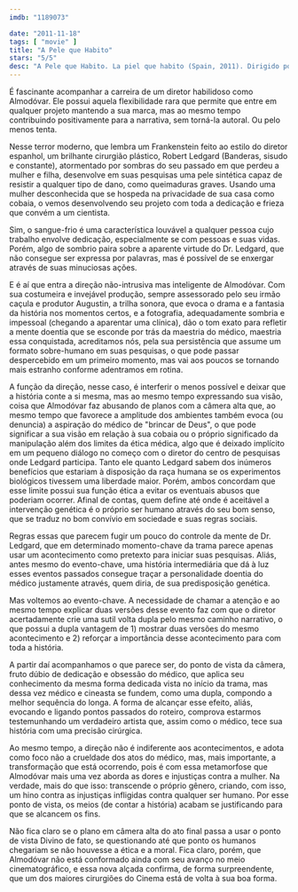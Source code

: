 ```yaml
---
imdb: "1189073"

date: "2011-11-18"
tags: [ "movie" ]
title: "A Pele que Habito"
stars: "5/5"
desc: "A Pele que Habito. La piel que habito (Spain, 2011). Dirigido por Pedro Almodóvar. Escrito por Agustín Almodóvar, Pedro Almodóvar, Thierry Jonquet. Com Antonio Banderas, Elena Anaya, Marisa Paredes, Jan Cornet, Roberto Álamo, Eduard Fernández, José Luis Gómez, Blanca Suárez, Susi Sánchez."
---
```

É fascinante acompanhar a carreira de um diretor habilidoso como Almodóvar. Ele possui aquela flexibilidade rara que permite que entre em qualquer projeto mantendo a sua marca, mas ao mesmo tempo contribuindo positivamente para a narrativa, sem torná-la autoral. Ou pelo menos tenta.

Nesse terror moderno, que lembra um Frankenstein feito ao estilo do diretor espanhol, um brilhante cirurgião plástico, Robert Ledgard (Banderas, sisudo e constante), atormentado por sombras do seu passado em que perdeu a mulher e filha, desenvolve em suas pesquisas uma pele sintética capaz de resistir a qualquer tipo de dano, como queimaduras graves. Usando uma mulher desconhecida que se hospeda na privacidade de sua casa como cobaia, o vemos desenvolvendo seu projeto com toda a dedicação e frieza que convém a um cientista.

Sim, o sangue-frio é uma característica louvável a qualquer pessoa cujo trabalho envolve dedicação, especialmente se com pessoas e suas vidas. Porém, algo de sombrio paira sobre a aparente virtude do Dr. Ledgard, que não consegue ser expressa por palavras, mas é possível de se enxergar através de suas minuciosas ações.

E é aí que entra a direção não-intrusiva mas inteligente de Almodóvar. Com sua costumeira e invejável produção, sempre assessorado pelo seu irmão caçula e produtor Augustin, a trilha sonora, que evoca o drama e a fantasia da história nos momentos certos, e a fotografia, adequadamente sombria e impessoal (chegando a aparentar uma clínica), dão o tom exato para refletir a mente doentia que se esconde por trás da maestria do médico, maestria essa conquistada, acreditamos nós, pela sua persistência que assume um formato sobre-humano em suas pesquisas, o que pode passar despercebido em um primeiro momento, mas vai aos poucos se tornando mais estranho conforme adentramos em rotina.

A função da direção, nesse caso, é interferir o menos possível e deixar que a história conte a si mesma, mas ao mesmo tempo expressando sua visão, coisa que Almodóvar faz abusando de planos com a câmera alta que, ao mesmo tempo que favorece a amplitude dos ambientes também evoca (ou denuncia) a aspiração do médico de "brincar de Deus", o que pode significar a sua visão em relação à sua cobaia ou o próprio significado da manipulação além dos limites da ética médica, algo que é deixado implícito em um pequeno diálogo no começo com o diretor do centro de pesquisas onde Ledgard participa. Tanto ele quanto Ledgard sabem dos inúmeros benefícios que estariam à disposição da raça humana se os experimentos biológicos tivessem uma liberdade maior. Porém, ambos concordam que esse limite possui sua função ética a evitar os eventuais abusos que poderiam ocorrer. Afinal de contas, quem define até onde é aceitável a intervenção genética é o próprio ser humano através do seu bom senso, que se traduz no bom convívio em sociedade e suas regras sociais.

Regras essas que parecem fugir um pouco do controle da mente de Dr. Ledgard, que em determinado momento-chave da trama parece apenas usar um acontecimento como pretexto para iniciar suas pesquisas. Aliás, antes mesmo do evento-chave, uma história intermediária que dá à luz esses eventos passados consegue traçar a personalidade doentia do médico justamente através, quem diria, de sua predisposição genética.

Mas voltemos ao evento-chave. A necessidade de chamar a atenção e ao mesmo tempo explicar duas versões desse evento faz com que o diretor acertadamente crie uma sutil volta dupla pelo mesmo caminho narrativo, o que possui a dupla vantagem de 1) mostrar duas versões do mesmo acontecimento e 2) reforçar a importância desse acontecimento para com toda a história.

A partir daí acompanhamos o que parece ser, do ponto de vista da câmera, fruto dúbio de dedicação e obsessão do médico, que aplica seu conhecimento da mesma forma dedicada vista no início da trama, mas dessa vez médico e cineasta se fundem, como uma dupla, compondo a melhor sequência do longa. A forma de alcançar esse efeito, aliás, evocando e ligando pontos passados do roteiro, comprova estarmos testemunhando um verdadeiro artista que, assim como o médico, tece sua história com uma precisão cirúrgica.

Ao mesmo tempo, a direção não é indiferente aos acontecimentos, e adota como foco não a crueldade dos atos do médico, mas, mais importante, a transformação que está ocorrendo, pois é com essa metamorfose que Almodóvar mais uma vez aborda as dores e injustiças contra a mulher. Na verdade, mais do que isso: transcende o próprio gênero, criando, com isso, um hino contra as injustiças infligidas contra qualquer ser humano. Por esse ponto de vista, os meios (de contar a história) acabam se justificando para que se alcancem os fins.

Não fica claro se o plano em câmera alta do ato final passa a usar o ponto de vista Divino de fato, se questionando até que ponto os humanos chegariam se não houvesse a ética e a moral. Fica claro, porém, que Almodóvar não está conformado ainda com seu avanço no meio cinematográfico, e essa nova alçada confirma, de forma surpreendente, que um dos maiores cirurgiões do Cinema está de volta à sua boa forma.

